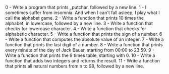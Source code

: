 0 - Write a program that prints _putchar, followed by a new line.
1 - I sometimes suffer from insomnia. And when I can't fall asleep, I play what I call the alphabet game.
2 - Write a function that prints 10 times the alphabet, in lowercase, followed by a new line.
3 - Write a function that checks for lowercase character.
4 - Write a function that checks for alphabetic character.
5 - Write a function that prints the sign of a number.
6 - Write a function that computes the absolute value of an integer.
7 - Write a function that prints the last digit of a number.
8 - Write a function that prints every minute of the day of Jack Bauer, starting from 00:00 to 23:59.
9 - Write a function that prints the 9 times table, starting with 0.
10 - Write a function that adds two integers and returns the result.
11 - Write a function that prints all natural numbers from n to 98, followed by a new line.
